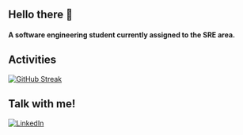 ## Hello there 👋

#### A software engineering student currently assigned to the SRE area.

## Activities

[![GitHub Streak](https://streak-stats.demolab.com?user=cand1z&theme=github-dark&hide_border=true&date_format=M%20j%5B%2C%20Y%5D&exclude_days=Sun%2CSat&hide_longest_streak=true)](https://git.io/streak-stats)

## Talk with me!

[![LinkedIn](https://img.shields.io/badge/-LinkedIn-000?style=for-the-badge&logo=linkedin&logoColor=30A3DC)](https://www.linkedin.com/in/davi-c%C3%A2ndido-195b0715b/)
